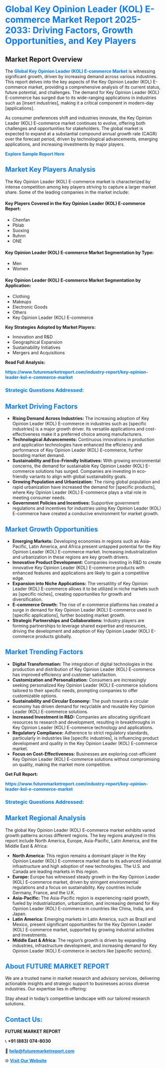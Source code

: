 <h1 style="color: #007BFF;">Global Key Opinion Leader (KOL) E-commerce Market Report 2025-2033: Driving Factors, Growth Opportunities, and Key Players</h1>

<section id="overview">
<h2>Market Report Overview</h2>
<p>The <a href="https://www.futuremarketreport.com/industry-report/key-opinion-leader-kol-e-commerce-market" style="color: #007BFF; text-decoration: none;"><strong>Global Key Opinion Leader (KOL) E-commerce Market</strong></a> is witnessing significant growth, driven by increasing demand across various industries. This report delves into the key aspects of the Key Opinion Leader (KOL) E-commerce market, providing a comprehensive analysis of its current status, future potential, and challenges. The demand for Key Opinion Leader (KOL) E-commerce has surged due to its wide-ranging applications in industries such as [insert industries], making it a critical component in modern-day [applications].</p>
<p>As consumer preferences shift and industries innovate, the Key Opinion Leader (KOL) E-commerce market continues to evolve, offering both challenges and opportunities for stakeholders. The global market is expected to expand at a substantial compound annual growth rate (CAGR) over the forecast period, driven by technological advancements, emerging applications, and increasing investments by major players.</p>
</section>

<section id="overview">
<p><a href="https://www.futuremarketreport.com/request-sample/reportId=111445" style="color: #007BFF; text-decoration: none;"><strong>Explore Sample Report Here</strong></a></p>
</section>

<section id="key-players">
<h2 style="color: #007BFF;">Market Key Players Analysis</h2>
<p>The Key Opinion Leader (KOL) E-commerce market is characterized by intense competition among key players striving to capture a larger market share. Some of the leading companies in the market include:</p>
<h4>Key Players Covered in the Key Opinion Leader (KOL) E-commerce Report:</h4>
<ul><li>Chenfan</li><li>Pblab</li><li>Suoxing</li><li>Ruhnn</li><li>ONE</li></ul>
<h4>Key Opinion Leader (KOL) E-commerce Market Segmentation by Type:</h4>
<ul><li>Men</li><li>Women</li></ul>

<h4>Key Opinion Leader (KOL) E-commerce Market Segmentation by Application:</h4>
<ul><li>Clothing</li><li>Makeups</li><li>Electronic Goods</li><li>Others</li><li>Key Opinion Leader (KOL) E-commerce</li></ul>
<p><strong>Key Strategies Adopted by Market Players:</strong></p>
<ul>
<li>Innovation and R&D</li>
<li>Geographical Expansion</li>
<li>Sustainability Initiatives</li>
<li>Mergers and Acquisitions</li>
</ul>
</section>

<section>
<p><strong>Read Full Analysis: </strong></p><a href="https://www.futuremarketreport.com/industry-report/key-opinion-leader-kol-e-commerce-market" style="color: #007BFF; text-decoration: none;"><strong>https://www.futuremarketreport.com/industry-report/key-opinion-leader-kol-e-commerce-market</strong></a>
<h3 style="color: #007BFF;">Strategic Questions Addressed:</h3>
</section>

<section id="driving-factors">
<h2 style="color: #007BFF;">Market Driving Factors</h2>
<ul>
<li><strong>Rising Demand Across Industries:</strong> The increasing adoption of Key Opinion Leader (KOL) E-commerce in industries such as [specific industries] is a major growth driver. Its versatile applications and cost-effectiveness make it a preferred choice among manufacturers.</li>
<li><strong>Technological Advancements:</strong> Continuous innovations in production and application technologies have enhanced the efficiency and performance of Key Opinion Leader (KOL) E-commerce, further boosting market demand.</li>
<li><strong>Sustainability and Eco-Friendly Initiatives:</strong> With growing environmental concerns, the demand for sustainable Key Opinion Leader (KOL) E-commerce solutions has surged. Companies are investing in eco-friendly variants to align with global sustainability goals.</li>
<li><strong>Growing Population and Urbanization:</strong> The rising global population and rapid urbanization have increased the demand for [specific products], where Key Opinion Leader (KOL) E-commerce plays a vital role in meeting consumer needs.</li>
<li><strong>Government Policies and Incentives:</strong> Supportive government regulations and incentives for industries using Key Opinion Leader (KOL) E-commerce have created a conducive environment for market growth.</li>
</ul>
</section>

<section id="growth-opportunities">
<h2 style="color: #007BFF;">Market Growth Opportunities</h2>
<ul>
<li><strong>Emerging Markets:</strong> Developing economies in regions such as Asia-Pacific, Latin America, and Africa present untapped potential for the Key Opinion Leader (KOL) E-commerce market. Increasing industrialization and urbanization in these regions are key growth drivers.</li>
<li><strong>Innovative Product Development:</strong> Companies investing in R&D to create innovative Key Opinion Leader (KOL) E-commerce products with enhanced features and applications are likely to gain a competitive edge.</li>
<li><strong>Expansion into Niche Applications:</strong> The versatility of Key Opinion Leader (KOL) E-commerce allows it to be utilized in niche markets such as [specific niches], creating opportunities for growth and diversification.</li>
<li><strong>E-commerce Growth:</strong> The rise of e-commerce platforms has created a surge in demand for Key Opinion Leader (KOL) E-commerce used in [specific applications], further boosting market growth.</li>
<li><strong>Strategic Partnerships and Collaborations:</strong> Industry players are forming partnerships to leverage shared expertise and resources, driving the development and adoption of Key Opinion Leader (KOL) E-commerce products globally.</li>
</ul>
</section>

<section id="trending-factors">
<h2 style="color: #007BFF;">Market Trending Factors</h2>
<ul>
<li><strong>Digital Transformation:</strong> The integration of digital technologies in the production and distribution of Key Opinion Leader (KOL) E-commerce has improved efficiency and customer satisfaction.</li>
<li><strong>Customization and Personalization:</strong> Consumers are increasingly seeking personalized Key Opinion Leader (KOL) E-commerce solutions tailored to their specific needs, prompting companies to offer customizable options.</li>
<li><strong>Sustainability and Circular Economy:</strong> The push towards a circular economy has driven demand for recyclable and reusable Key Opinion Leader (KOL) E-commerce solutions.</li>
<li><strong>Increased Investment in R&D:</strong> Companies are allocating significant resources to research and development, resulting in breakthroughs in Key Opinion Leader (KOL) E-commerce technology and applications.</li>
<li><strong>Regulatory Compliance:</strong> Adherence to strict regulatory standards, particularly in industries like [specific industries], is influencing product development and quality in the Key Opinion Leader (KOL) E-commerce market.</li>
<li><strong>Focus on Cost-Effectiveness:</strong> Businesses are exploring cost-efficient Key Opinion Leader (KOL) E-commerce solutions without compromising on quality, making the market more competitive.</li>
</ul>
</section>

<section>
<p><strong>Get Full Report: </strong></p><a href="https://www.futuremarketreport.com/industry-report/key-opinion-leader-kol-e-commerce-market" style="color: #007BFF; text-decoration: none;"><strong>https://www.futuremarketreport.com/industry-report/key-opinion-leader-kol-e-commerce-market</strong></a>
<h3 style="color: #007BFF;">Strategic Questions Addressed:</h3>
</section>


<section id="regional-analysis">
<h2 style="color: #007BFF;">Market Regional Analysis</h2>
<p>The global Key Opinion Leader (KOL) E-commerce market exhibits varied growth patterns across different regions. The key regions analyzed in this report include North America, Europe, Asia-Pacific, Latin America, and the Middle East & Africa:</p>
<ul>
<li><strong>North America:</strong> This region remains a dominant player in the Key Opinion Leader (KOL) E-commerce market due to its advanced industrial infrastructure and high adoption of new technologies. The U.S. and Canada are leading markets in this region.</li>
<li><strong>Europe:</strong> Europe has witnessed steady growth in the Key Opinion Leader (KOL) E-commerce market, driven by stringent environmental regulations and a focus on sustainability. Key countries include Germany, France, and the U.K.</li>
<li><strong>Asia-Pacific:</strong> The Asia-Pacific region is experiencing rapid growth, fueled by industrialization, urbanization, and increasing demand for Key Opinion Leader (KOL) E-commerce in countries like China, India, and Japan.</li>
<li><strong>Latin America:</strong> Emerging markets in Latin America, such as Brazil and Mexico, present significant opportunities for the Key Opinion Leader (KOL) E-commerce market, supported by growing industrial activities and investments.</li>
<li><strong>Middle East & Africa:</strong> The region’s growth is driven by expanding industries, infrastructure development, and increasing demand for Key Opinion Leader (KOL) E-commerce in sectors like [specific sectors].</li>
</ul>
</section>

<footer>
<h2 style="color: #007BFF;">About FUTURE MARKET REPORT</h2>
<p>We are a trusted name in market research and advisory services, delivering actionable insights and strategic support to businesses across diverse industries. Our expertise lies in offering:</p>

<p>Stay ahead in today’s competitive landscape with our tailored research solutions.</p>

<h2 style="color: #007BFF;">Contact Us:</h2>
<p><strong>FUTURE MARKET REPORT</strong></p>
<p>📞 <strong>+91 (883) 074-8030</strong></p>
<p>📧 <strong><a href="mailto:help@futuremarketreport.com" style="color: #007BFF;">help@futuremarketreport.com</a></strong></p>
<p>🌐 <strong><a href="https://www.futuremarketreport.com/" style="color: #007BFF;">Visit Our Website</a></strong></p>
</footer>